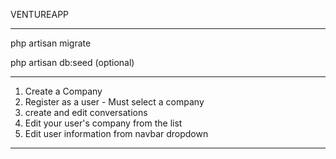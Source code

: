 VENTUREAPP

-------

php artisan migrate

php artisan db:seed (optional)

-------

1. Create a Company
2. Register as a user - Must select a company
3. create and edit conversations
4. Edit your user's company from the list
5. Edit user information from navbar dropdown

-------


